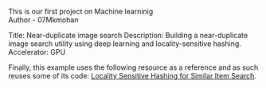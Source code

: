 This is our first project on Machine learninig
<br>
Author - 07Mkmohan

Title: Near-duplicate image search
Description: Building a near-duplicate image search utility using deep learning and locality-sensitive hashing.
Accelerator: GPU

Finally, this example uses the following resource as a reference and as such reuses some
of its code:
[Locality Sensitive Hashing for Similar Item Search](https://towardsdatascience.com/locality-sensitive-hashing-for-music-search-f2f1940ace23).
